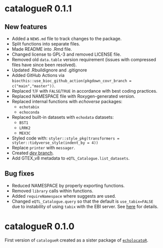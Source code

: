 # catalogueR 0.1.1

## New features

* Added a `NEWS.md` file to track changes to the package.
* Split functions into separate files.
* Made README into .Rmd file.
* Changed license to GPL-3 and removed LICENSE file. 
* Removed old `data.table` version requirement
(issues with compressed files have since been resolved).
* Updated .Rbuildignore and .gitignore
* Added GitHub Actions via 
`biocthis::use_bioc_github_action(pkgdown_covr_branch = c("main","master"))`.  
* Replaced `T`/`F` with `FALSE`/`TRUE` in accordance with best coding practices.
* Replaced NAMESPACE file with Roxygen-generated version. 
* Replaced internal functions with *echoverse* packages:
  - `echotabix`
  - `echoconda` 
* Replaced built-in datasets with `echodata` datasets:
  - `BST1`
  - `LRRK2` 
  - `MEX3C`
* Styled code with: 
`styler::style_pkg(transformers = styler::tidyverse_style(indent_by = 4))` 
* Replace `printer` with `messager`. 
* Created [*dev* branch](https://github.com/RajLabMSSM/catalogueR/tree/dev). 
* Add GTEX_v8 metadata to `eQTL_Catalogue.list_datasets`. 


## Bug fixes

* Reduced NAMESPACE by properly exporting functions. 
* Removed `library` calls within functions. 
* Added `requireNamespace` where suggests are used.
* Changed `eQTL_Catalogue.query` so that the default is `use_tabix=FALSE` due to 
instability of using `tabix` with the EBI server. See [here](https://github.com/RajLabMSSM/catalogueR/issues/5) for details.



# catalogueR 0.1.0

First version of `catalogueR` created as a sister package of [`echolocatoR`](https://github.com/RajLabMSSM/echolocatoR). 